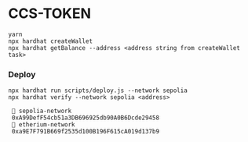 # CCS-TOKEN

```shell
yarn
npx hardhat createWallet
npx hardhat getBalance --address <address string from createWallet task>
```

### Deploy

```shell
npx hardhat run scripts/deploy.js --network sepolia
npx hardhat verify --network sepolia <address>
```

```
 📄 sepolia-network
 0xA99DefF54cb51a3DB696925db90A0B6Dcde29458
 📄 etherium-network
 0xa9E7F791B669f2535d100B196F615cA019d137b9
```